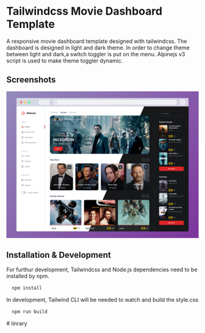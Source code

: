 
# Tailwindcss Movie Dashboard Template

A responsive movie dashboard template designed with tailwindcss.
The dashboard is designed in light and dark theme.
In order to change theme between light and dark,a switch toggler is put on the menu.
Alpinejs v3 script is used to make theme toggler dynamic.


## Screenshots

![App Screenshot](screenshot.jpg)


## Installation & Development

For furthur development, Tailwindcss and Node.js dependencies need to be installed by npm.

```bash
  npm install 
```

In development, Tailwind CLI will be needed to watch and build the style.css

```bash
  npm run build 
```
#   l i n r a r y 
 
 
